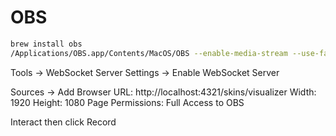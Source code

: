 # OBS

```bash
brew install obs
/Applications/OBS.app/Contents/MacOS/OBS --enable-media-stream --use-fake-ui-for-media-stream
```

Tools -> WebSocket Server Settings -> Enable WebSocket Server

Sources -> Add Browser
URL: http://localhost:4321/skins/visualizer
Width: 1920
Height: 1080
Page Permissions: Full Access to OBS

Interact then click Record
